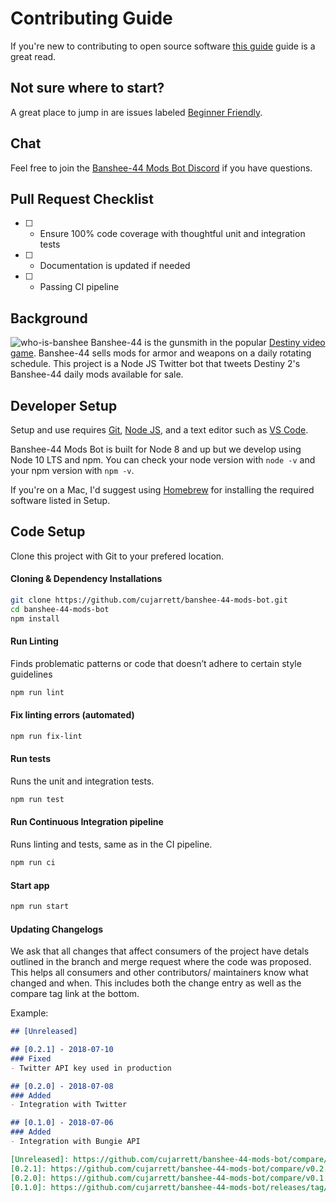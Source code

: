 # Contributing Guide

If you're new to contributing to open source software
[this guide](https://opensource.guide/how-to-contribute/) guide is a great read.

## Not sure where to start?
A great place to jump in are issues labeled [Beginner Friendly](https://github.com/cujarrett/banshee-44-mods-bot/labels/Beginner%20Friendly).

## Chat
Feel free to join the [Banshee-44 Mods Bot Discord](https://discord.gg/Pv3xrPV) if you have questions.

## Pull Request Checklist
- [ ] - Ensure 100% code coverage with thoughtful unit and integration tests
- [ ] - Documentation is updated if needed
- [ ] - Passing CI pipeline

## Background
![who-is-banshee](./media//media//media/banshee-44-stock.jpg)
Banshee-44 is the gunsmith in the popular [Destiny video game](https://www.destinythegame.com/).
Banshee-44 sells mods for armor and weapons on a daily rotating schedule. This project is a Node JS
Twitter bot that tweets Destiny 2's Banshee-44 daily mods available for sale.

## Developer Setup
Setup and use requires [Git](https://git-scm.com/), [Node JS](https://nodejs.org/en/), and a text
editor such as [VS Code](https://code.visualstudio.com/).

Banshee-44 Mods Bot is built for Node 8 and up but we develop using Node 10 LTS and npm. You can
check your node version with `node -v` and your npm version with `npm -v`.

If you're on a Mac, I'd suggest using [Homebrew](https://brew.sh/) for installing the required
software listed in Setup.

## Code Setup
Clone this project with Git to your prefered location.

#### Cloning & Dependency Installations
```sh
git clone https://github.com/cujarrett/banshee-44-mods-bot.git
cd banshee-44-mods-bot
npm install
```

#### Run Linting
Finds problematic patterns or code that doesn’t adhere to certain style guidelines
```sh
npm run lint
```

#### Fix linting errors (automated)
```sh
npm run fix-lint
```

#### Run tests
Runs the unit and integration tests.
```sh
npm run test
```

#### Run Continuous Integration pipeline

Runs linting and tests, same as in the CI pipeline.
```sh
npm run ci
```

#### Start app

```sh
npm run start
```

#### Updating Changelogs

We ask that all changes that affect consumers of the project have detals outlined in the branch and
merge request where the code was proposed. This helps all consumers and other contributors/
maintainers know what changed and when. This includes both the change entry as well as the compare
tag link at the bottom.

Example:

```md
## [Unreleased]

## [0.2.1] - 2018-07-10
### Fixed
- Twitter API key used in production

## [0.2.0] - 2018-07-08
### Added
- Integration with Twitter

## [0.1.0] - 2018-07-06
### Added
- Integration with Bungie API

[Unreleased]: https://github.com/cujarrett/banshee-44-mods-bot/compare/v0.2.1...master
[0.2.1]: https://github.com/cujarrett/banshee-44-mods-bot/compare/v0.2.0...v0.2.1
[0.2.0]: https://github.com/cujarrett/banshee-44-mods-bot/compare/v0.1.0...v0.2.0
[0.1.0]: https://github.com/cujarrett/banshee-44-mods-bot/releases/tag/v0.1.0
```
